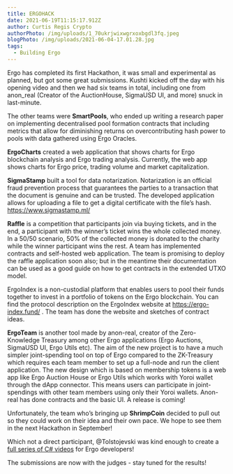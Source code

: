 ```yaml
---
title: ERGOHACK
date: 2021-06-19T11:15:17.912Z
author: Curtis Regis Crypto
authorPhoto: /img/uploads/1_70ukrjwixwgrxoxbgdl3fq.jpeg
blogPhoto: /img/uploads/2021-06-04-17.01.28.jpg
tags:
  - Building Ergo
---
```

Ergo has completed its first Hackathon, it was small and experimental as planned, but got some great submissions. Kushti kicked off the day with his opening video and then we had six teams in total, including one from anon_real (Creator of the AuctionHouse, SigmaUSD UI, and more) snuck in last-minute.

The other teams were **SmartPools**, who ended up writing a research paper on implementing decentralised pool formation contracts that including metrics that allow for diminishing returns on overcontributing hash power to pools with data gathered using Ergo Oracles.

**ErgoCharts** created a web application that shows charts for Ergo blockchain analysis and Ergo trading analysis. Currently, the web app shows charts for Ergo price, trading volume and market capitalization.

**SigmaStamp** built a tool for data notarization. Notarization is an official fraud prevention process that guarantees the parties to a transaction that the document is genuine and can be trusted. The developed application allows for uploading a file to get a digital certificate with the file’s hash. <https://www.sigmastamp.ml/>

**Raffle** is a competition that participants join via buying tickets, and in the end, a participant with the winner’s ticket wins the whole collected money. In a 50/50 scenario, 50% of the collected money is donated to the charity while the winner participant wins the rest. A team has implemented contracts and self-hosted web application. The team is promising to deploy the raffle application soon also; but in the meantime their documentation can be used as a good guide on how to get contracts in the extended UTXO model. 

ErgoIndex is a non-custodial platform that enables users to pool their funds together to invest in a portfolio of tokens on the Ergo blockchain. You can find the protocol description on the ErgoIndex website at <https://ergo-index.fund/> . The team has done the website and sketches of contract ideas. 

**ErgoTeam** is another tool made by anon-real, creator of the Zero-Knowledge Treasury among other Ergo applications (Ergo Auctions, SigmaUSD UI, Ergo Utils etc).  The aim of the new project is to have a much simpler joint-spending tool on top of Ergo compared to the ZK-Treasury which requires each team member to set up a full-node and run the client application. The new design which is based on membership tokens is a web app like Ergo Auction House or Ergo Utils which works with Yoroi wallet through the dApp connector. This means users can participate in joint-spendings with other team members using only their Yoroi wallets. Anon-real has done contracts and the basic UI. A release is coming!

Unfortunately, the team who’s bringing up **ShrimpCoin** decided to pull out so they could work on their idea and their own pace. We hope to see them in the next Hackathon in September!

Which not a direct participant, @Tolstojevski was kind enough to create a [full series of C# videos](https://www.youtube.com/playlist?list=PLUWruihtE-HtL-JZk8Vb4Yn_H18aE3rb6) for Ergo developers!

The submissions are now with the judges - stay tuned for the results!